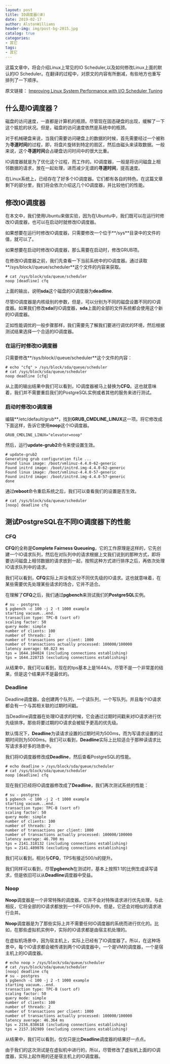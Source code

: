 ```yaml
---
layout: post
title: IO调度器(译)
date: 2019-02-17
author: AlstonWilliams
header-img: img/post-bg-2015.jpg
catalog: true
categories:
- 其它
tags:
- 其它
---
```

这篇文章中，将会介绍Linux上常见的IO Scheduler,以及如何修改Linux上面的默认的IO Scheduler。在翻译的过程中，对原文的内容有所删减，有些地方也重写排列了一下顺序。

原文链接： [Improving Linux System Performance with I/O Scheduler Tuning](https://blog.codeship.com/linux-io-scheduler-tuning/ "Permanent Link to Improving Linux System Performance with I/O Scheduler Tuning")

## 什么是IO调度器？

磁盘的访问速度，一直都是计算机的瓶颈。尽管现在固态硬盘的出现，缓解了一下这个尴尬的状况。但是，磁盘的访问速度依然是系统中的瓶颈。

对于机械硬盘来说，当我们需要访问硬盘上的数据的时候，首先需要经过一个被称为**寻道时间**的过程，即，将盘片旋转到特定的扇区，然后由磁头来读取数据。一般来说，这个**寻道时间**会占硬盘访问时间中的很大比重。

IO调度器就是为了优化这个过程，而工作的。IO调度器，一般是将访问磁盘上相邻数据的请求，放在一起处理，进而减少无谓的**寻道时间**，提高速度。

在Linux系统上，已经存在了好多个IO调度器。它们都有各自的特色。在这篇文章剩下的部分里，我们将会依次介绍这几个IO调度器，并比较他们的性能。

## 修改IO调度器

在本文中，我们使用Ubuntu来做实验，因为在Ubuntu中，我们既可以在运行时修改IO调度器，也可以在启动时就修改IO调度器。

如果想要在运行时修改IO调度器，只需要修改一个位于**/sys**目录中的文件的值，就可以了。

如果想要在启动时修改IO调度器，那么需要在启动时，修改GRUB项。

在修改IO调度器之前，我们先查看一下当前系统中的IO调度器。通过读取**/sys/block/<disk device>/queue/scheduler**这个文件的内容来获取。

~~~
# cat /sys/block/sda/queue/scheduler
noop [deadline] cfq
~~~

上面的输出，说明**sda**这个磁盘的IO调度器为**deadline**.

尽管IO调度器是内核级别的参数，但是，可以分别为不同的磁盘设置不同的IO调度器。如果我们修改**sda**的IO调度器，**sda**上面的全部的文件系统都会使用这个新的IO调度器。

正如性能调优的一般步骤那样，我们需要先了解我们要进行调优的环境，然后根据测试结果选择一个合适的IO调度器。

### 在运行时修改IO调度器

只需要修改**/sys/block/<diskdevice>/queue/scheduler**这个文件的内容：

~~~
# echo "cfq" > /sys/block/sda/queue/scheduler
# cat /sys/block/sda/queue/scheduler
noop deadline [cfq]
~~~

从上面的输出结果中我们可以看到，IO调度器被马上替换为**CFQ**。这也就意味着，我们并不需要重启我们的PostgreSQL实例或者其他的服务来进行测试。

### 启动时修改IO调度器

编辑**/etc/default/grub**，找到**GRUB_CMDLINE_LINUX**这一项。将它修改成下面这样，告诉它使用**noop**这个IO调度器。

~~~
GRUB_CMDLINE_LINUX="elevator=noop"
~~~

然后，运行**update-grub2**命令来使设置生效。

~~~
# update-grub2
Generating grub configuration file ...
Found linux image: /boot/vmlinuz-4.4.0-62-generic
Found initrd image: /boot/initrd.img-4.4.0-62-generic
Found linux image: /boot/vmlinuz-4.4.0-57-generic
Found initrd image: /boot/initrd.img-4.4.0-57-generic
done
~~~

通过**reboot**命令重启系统之后，我们可以查看我们的设置是否生效。

~~~
# cat /sys/block/sda/queue/scheduler
[noop] deadline cfq
~~~

## 测试PostgreSQL在不同IO调度器下的性能

### CFQ

**CFQ**的全称是**Complete Fairness Queueing**，它的工作原理是这样的，它先创建一个IO请求队列，然后在对队列中的请求根据上文我们说到的那种方式，即将要访问磁盘上相邻数据的请求放到一起，按照这种方式进行排序之后，再依次处理IO请求队列中的请求。

我们可以看到，**CFQ**实际上并没有区分不同优先级的IO请求。这也就意味着，在某些需要优先处理某些请求的场合，它并不适合。

在理解了**CFQ**之后，我们通过**pgbench**来测试我们的**PostgreSQL**实例。

~~~
# su - postgres
$ pgbench -c 100 -j 2 -t 1000 example
starting vacuum...end.
transaction type: TPC-B (sort of)
scaling factor: 50
query mode: simple
number of clients: 100
number of threads: 2
number of transactions per client: 1000
number of transactions actually processed: 100000/100000
latency average: 60.823 ms
tps = 1644.104024 (including connections establishing)
tps = 1644.228715 (excluding connections establishing)
~~~

从结果中，我们可以看到，现在的tps基本上是1644/s。尽管不是一个非常差的结果，但是这个结果并不是最优的。

### Deadline

Deadline调度器，会创建两个队列，一个读队列，一个写队列。并且每个IO请求都会有一个与其相关联的过期时间戳。

当Deadline调度器在处理IO请求的时候，它会通过过期时间戳来对IO请求进行优先级排序。那些将要过期的IO请求会被赋予更高的优先级。

默认情况下，**Deadline**为读请求设置的过期时间为500ms，而为写请求设置的过期时间则为5000ms。我们可以看到，**Deadline**实际上比较适合于那种读请求比写请求多好多的场景中。

我们将IO调度器修改成**Deadline**，然后查看PostgreSQL的性能。

~~~
# echo deadline > /sys/block/sda/queue/scheduler
# cat /sys/block/sda/queue/scheduler
noop [deadline] cfq
~~~

现在我们已经将IO调度器修改成了**Deadline**，我们再次测试系统的性能：

~~~
# su - postgres
$ pgbench -c 100 -j 2 -t 1000 example
starting vacuum...end.
transaction type: TPC-B (sort of)
scaling factor: 50
query mode: simple
number of clients: 100
number of threads: 2
number of transactions per client: 1000
number of transactions actually processed: 100000/100000
latency average: 46.700 ms
tps = 2141.318132 (including connections establishing)
tps = 2141.489076 (excluding connections establishing)
~~~

我们可以看到，相对与**CFQ**，TPS有接近500/s的提升。

我们同样可以看到，尽管**pgbench**在测试时，基本上按照1:1的比例生成读写请求，但是依旧可以从**Deadline**调度器中受益。

### Noop

**Noop**调度器是一个非常特殊的调度器。它并不会对特殊请求进行优先处理，与此相反，它将全部的IO请求都放到一个FIFO队列中。但是，它还会对相似的请求进行合并。

**Noop**调度器是为了那些实际上并不需要任何IO调度器的系统而进行优化的。比如，在那些虚拟机实例中，实际的IO请求都是由宿主机处理的。

在虚拟机场景中，因为宿主机上，实际上已经有了IO调度器了。所以，在这种场景中，每个IO请求都会被传递到两个IO调度器中，一个是VM的调度器，一个是宿主机上的IO调度器。

~~~
# echo noop > /sys/block/sda/queue/scheduler
# cat /sys/block/sda/queue/scheduler
[noop] deadline cfq
# su - postgres
$ pgbench -c 100 -j 2 -t 1000 example
starting vacuum...end.
transaction type: TPC-B (sort of)
scaling factor: 50
query mode: simple
number of clients: 100
number of threads: 2
number of transactions per client: 1000
number of transactions actually processed: 100000/100000
latency average: 46.364 ms
tps = 2156.838618 (including connections establishing)
tps = 2157.102989 (excluding connections establishing)
~~~

从结果中，我们可以看到，仅仅只是比**Deadline**调度器的结果好一点点。

由于我们的这次测试是在虚拟机中进行的，所以，尽管修改了虚拟机上面的IO调度器，实际上起作用的还是宿主机上的IO调度器。
